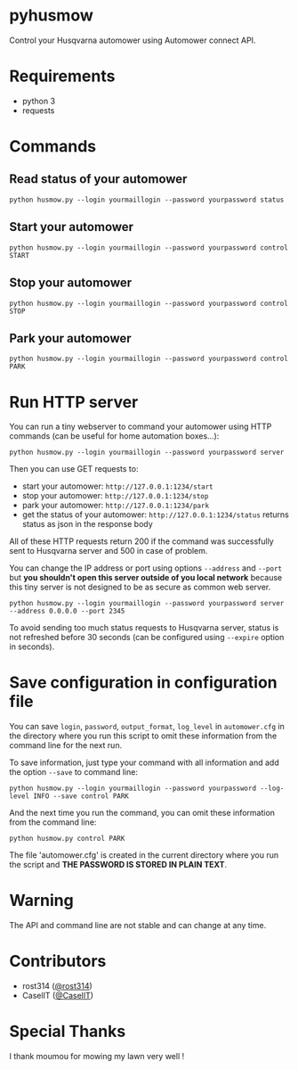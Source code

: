 # pyhusmow
Control your Husqvarna automower using Automower connect API.

# Requirements
  + python 3
  + requests

# Commands
## Read status of your automower
    python husmow.py --login yourmaillogin --password yourpassword status

## Start your automower
    python husmow.py --login yourmaillogin --password yourpassword control START

## Stop your automower
    python husmow.py --login yourmaillogin --password yourpassword control STOP

## Park your automower
    python husmow.py --login yourmaillogin --password yourpassword control PARK

# Run HTTP server

You can run a tiny webserver to command your automower using HTTP commands (can be useful for home automation boxes...):

    python husmow.py --login yourmaillogin --password yourpassword server

Then you can use GET requests to:
* start your automower: `http://127.0.0.1:1234/start`
* stop your automower: `http://127.0.0.1:1234/stop`
* park your automower: `http://127.0.0.1:1234/park`
* get the status of your automower: `http://127.0.0.1:1234/status` returns status as json in the response body

All of these HTTP requests return 200 if the command was successfully sent to Husqvarna server and 500 in case of problem.

You can change the IP address or port using options `--address` and `--port` but **you shouldn't open this server outside of you local network** because this tiny server is not designed to be as secure as common web server.

    python husmow.py --login yourmaillogin --password yourpassword server --address 0.0.0.0 --port 2345

To avoid sending too much status requests to Husqvarna server, status is not refreshed before 30 seconds (can be configured using `--expire` option in seconds).

# Save configuration in configuration file

You can save `login`, `password`, `output_format`, `log_level` in `automower.cfg` in the directory where you run this script to omit these information from the command line for the next run.

To save information, just type your command with all information and add the option `--save` to command line:

    python husmow.py --login yourmaillogin --password yourpassword --log-level INFO --save control PARK

And the next time you run the command, you can omit these information from the command line:

    python husmow.py control PARK

The file 'automower.cfg' is created in the current directory where you run the script and **THE PASSWORD IS STORED IN PLAIN TEXT**.

# Warning
The API and command line are not stable and can change at any time.

# Contributors
* rost314 ([@rost314](https://github.com/rost314))
* CaselIT ([@CaselIT](https://github.com/CaselIT))

# Special Thanks
I thank moumou for mowing my lawn very well !
